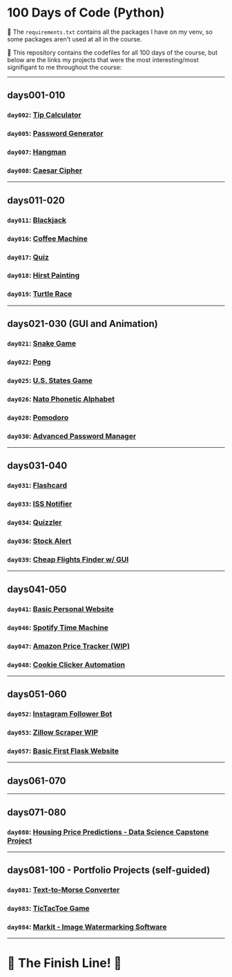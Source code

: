 # 100 Days of Code (Python)

🚨 The `requirements.txt` contains all the packages I have on my venv, so some packages aren't used at all in the course.

🚨 This repository contains the codefiles for all 100 days of the course, but below are the links my projects that were the most interesting/most signifigant to me throughout the course:
___

## days001-010
### `day002`: [Tip Calculator](https://github.com/hschickdevs/100-Days-of-Code-Python/tree/main/days001-010/day002/project)
### `day005`: [Password Generator](https://github.com/hschickdevs/100-Days-of-Code-Python/tree/main/days001-010/day005)
### `day007`: [Hangman](https://github.com/hschickdevs/100-Days-of-Code-Python/tree/main/days001-010/day007/project)
### `day008`: [Caesar Cipher](https://github.com/hschickdevs/100-Days-of-Code-Python/tree/main/days001-010/day008/project)
___

## days011-020
### `day011`: [Blackjack](https://github.com/hschickdevs/100-Days-of-Code-Python/tree/main/days011-020/day011/Blackjack%20Game%20Capstone)
### `day016`: [Coffee Machine](https://github.com/hschickdevs/100-Days-of-Code-Python/tree/main/days011-020/day016/project)
### `day017`: [Quiz](https://github.com/hschickdevs/100-Days-of-Code-Python/blob/main/days011-020/day017/project/quiz.py)
### `day018`: [Hirst Painting](https://github.com/hschickdevs/100-Days-of-Code-Python/tree/main/days011-020/day018/project)
### `day019`: [Turtle Race](https://github.com/hschickdevs/100-Days-of-Code-Python/tree/main/days011-020/day019/project)
___

## days021-030 (GUI and Animation)
### `day021`: [Snake Game](https://github.com/hschickdevs/100-Days-of-Code-Python/tree/main/days021-030/day021/project)
### `day022`: [Pong](https://github.com/hschickdevs/100-Days-of-Code-Python/tree/main/days021-030/day022/project)
### `day025`: [U.S. States Game](https://github.com/hschickdevs/100-Days-of-Code-Python/tree/main/days021-030/day025/US%20States%20Game%20(turtle)%20copy)
### `day026`: [Nato Phonetic Alphabet](https://github.com/hschickdevs/100-Days-of-Code-Python/tree/main/days021-030/day026/project)
### `day028`: [Pomodoro](https://github.com/hschickdevs/100-Days-of-Code-Python/tree/main/days021-030/day028/Pomodoro%20Technique%20(tk)%20copy)
### `day030`: [Advanced Password Manager](https://github.com/hschickdevs/100-Days-of-Code-Python/tree/main/days021-030/day030/project)
___

## days031-040
### `day031`: [Flashcard](https://github.com/hschickdevs/100-Days-of-Code-Python/tree/main/days031-040/day031/capstone)
### `day033`: [ISS Notifier](https://github.com/hschickdevs/100-Days-of-Code-Python/tree/main/days031-040/day033/ISS%20API%20(requests%2C%20APIs)%20copy)
### `day034`: [Quizzler](https://github.com/hschickdevs/100-Days-of-Code-Python/tree/main/days031-040/day034/project)
### `day036`: [Stock Alert](https://github.com/hschickdevs/100-Days-of-Code-Python/tree/main/days031-040/day036/Watchlist%20Report%20(Alpha%20Vantage%2C%20D7%20Networks%2C%20SMTP))
### `day039`: [Cheap Flights Finder w/ GUI](https://github.com/hschickdevs/100-Days-of-Code-Python/tree/main/days031-040/day039/Cheapest-Flight-Finder-GUI)
___

## days041-050
### `day041`: [Basic Personal Website](https://github.com/hschickdevs/100-Days-of-Code-Python/tree/main/days041-050/day041/Harrison%20Site%20(Rough))
### `day046`: [Spotify Time Machine](https://github.com/hschickdevs/100-Days-of-Code-Python/tree/main/days041-050/day046/project)
### `day047`: [Amazon Price Tracker (WIP)](https://github.com/hschickdevs/100-Days-of-Code-Python/tree/main/days041-050/day047/Amazon-Price-Scraper-WIP%20copy)
### `day048`: [Cookie Clicker Automation](https://github.com/hschickdevs/100-Days-of-Code-Python/tree/main/days041-050/day048/project)
___

## days051-060
### `day052`: [Instagram Follower Bot](https://github.com/hschickdevs/100-Days-of-Code-Python/tree/main/days051-060/day052/Instagram%20Follower%20Bot%20(patched%20by%20Instagram))
### `day053`: [Zillow Scraper WIP](https://github.com/hschickdevs/100-Days-of-Code-Python/tree/main/days051-060/day053/Zillow%20Scraper%20Capstone%20Project)
### `day057`: [Basic First Flask Website](https://github.com/hschickdevs/100-Days-of-Code-Python/tree/main/days051-060/day057/project)
___

## days061-070
___

## days071-080
### `day080`: [Housing Price Predictions - Data Science Capstone Project](https://github.com/hschickdevs/100-Days-of-Code-Python/tree/main/days071-080/day080/Housing-Price-Predictions-Capstone-Project)
___

## days081-100 - Portfolio Projects (self-guided)
### `day081`: [Text-to-Morse Converter](https://github.com/hschickdevs/100-Days-of-Code-Python/tree/main/days081-090/day081/text-to-morse-project)
### `day083`: [TicTacToe Game](https://github.com/hschickdevs/100-Days-of-Code-Python/tree/main/days081-090/day083)
### `day084`: [Markit - Image Watermarking Software](https://github.com/hschickdevs/100-Days-of-Code-Python/tree/main/days081-090/day084/Markit)
___
# 🏁 The Finish Line! 🏁
